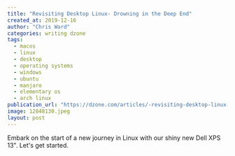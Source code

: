 ```yaml
---
title: "Revisiting Desktop Linux- Drowning in the Deep End"
created_at: 2019-12-16
author: "Chris Ward"
categories: writing dzone
tags: 
  - macos
  - linux
  - desktop
  - operating systems
  - windows
  - ubuntu
  - manjaro
  - elementary os
  - arch linux
publication_url: "https://dzone.com/articles/-revisiting-desktop-linux-drowning-in-the-deep-end"
image: 12848130.jpeg
layout: post
---
```

Embark on the start of a new journey in Linux with our shiny new Dell XPS 13". Let's get started.

